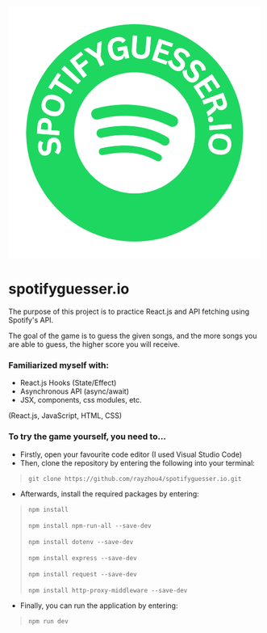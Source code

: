 ![logo](src/images/spotifyguesser-logo-nobg.png)
# spotifyguesser.io

The purpose of this project is to practice React.js and API fetching using Spotify's API.

The goal of the game is to guess the given songs, and the more songs you are able to guess, the higher score you will receive.

### Familiarized myself with:
- React.js Hooks (State/Effect)
- Asynchronous API (async/await)
- JSX, components, css modules, etc.

(React.js, JavaScript, HTML, CSS)

### To try the game yourself, you need to...
- Firstly, open your favourite code editor (I used Visual Studio Code)
- Then, clone the repository by entering the following into your terminal:

<blockquote>

    git clone https://github.com/rayzhou4/spotifyguesser.io.git

</blockquote>

- Afterwards, install the required packages by entering:

<blockquote>

    npm install

    npm install npm-run-all --save-dev

    npm install dotenv --save-dev

    npm install express --save-dev

    npm install request --save-dev

    npm install http-proxy-middleware --save-dev

</blockquote>

- Finally, you can run the application by entering:

<blockquote>

    npm run dev

</blockquote>